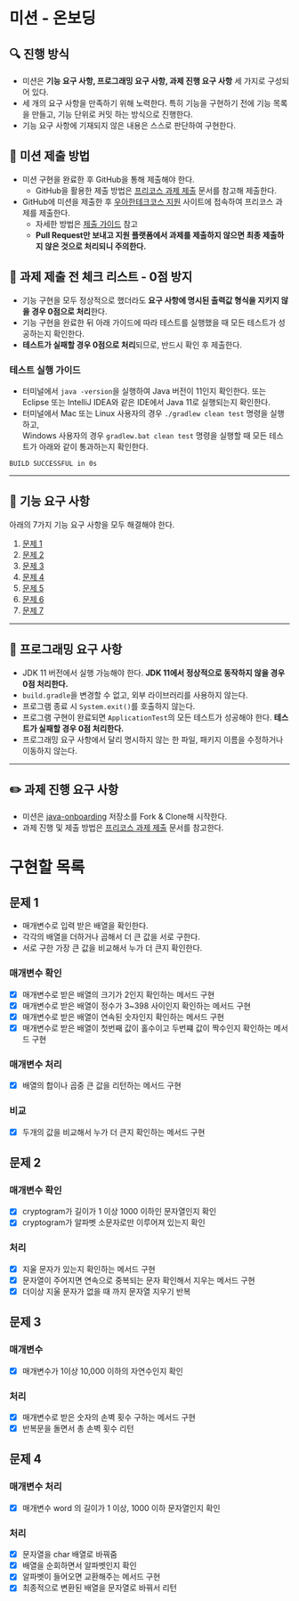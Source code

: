 # 미션 - 온보딩

## 🔍 진행 방식

- 미션은 **기능 요구 사항, 프로그래밍 요구 사항, 과제 진행 요구 사항** 세 가지로 구성되어 있다.
- 세 개의 요구 사항을 만족하기 위해 노력한다. 특히 기능을 구현하기 전에 기능 목록을 만들고, 기능 단위로 커밋 하는 방식으로 진행한다.
- 기능 요구 사항에 기재되지 않은 내용은 스스로 판단하여 구현한다.

## 📮 미션 제출 방법

- 미션 구현을 완료한 후 GitHub을 통해 제출해야 한다.
    - GitHub을 활용한 제출 방법은 [프리코스 과제 제출](https://github.com/woowacourse/woowacourse-docs/tree/master/precourse) 문서를 참고해
      제출한다.
- GitHub에 미션을 제출한 후 [우아한테크코스 지원](https://apply.techcourse.co.kr) 사이트에 접속하여 프리코스 과제를 제출한다.
    - 자세한 방법은 [제출 가이드](https://github.com/woowacourse/woowacourse-docs/tree/master/precourse#제출-가이드) 참고
    - **Pull Request만 보내고 지원 플랫폼에서 과제를 제출하지 않으면 최종 제출하지 않은 것으로 처리되니 주의한다.**

## 🚨 과제 제출 전 체크 리스트 - 0점 방지

- 기능 구현을 모두 정상적으로 했더라도 **요구 사항에 명시된 출력값 형식을 지키지 않을 경우 0점으로 처리**한다.
- 기능 구현을 완료한 뒤 아래 가이드에 따라 테스트를 실행했을 때 모든 테스트가 성공하는지 확인한다.
- **테스트가 실패할 경우 0점으로 처리**되므로, 반드시 확인 후 제출한다.

### 테스트 실행 가이드

- 터미널에서 `java -version`을 실행하여 Java 버전이 11인지 확인한다. 또는 Eclipse 또는 IntelliJ IDEA와 같은 IDE에서 Java 11로 실행되는지 확인한다.
- 터미널에서 Mac 또는 Linux 사용자의 경우 `./gradlew clean test` 명령을 실행하고,   
  Windows 사용자의 경우  `gradlew.bat clean test` 명령을 실행할 때 모든 테스트가 아래와 같이 통과하는지 확인한다.

```
BUILD SUCCESSFUL in 0s
```

---

## 🚀 기능 요구 사항
아래의 7가지 기능 요구 사항을 모두 해결해야 한다.

1. [문제 1](./docs/PROBLEM1.md)
2. [문제 2](./docs/PROBLEM2.md)
3. [문제 3](./docs/PROBLEM3.md)
4. [문제 4](./docs/PROBLEM4.md)
5. [문제 5](./docs/PROBLEM5.md)
6. [문제 6](./docs/PROBLEM6.md)
7. [문제 7](./docs/PROBLEM7.md)

---

## 🎯 프로그래밍 요구 사항

- JDK 11 버전에서 실행 가능해야 한다. **JDK 11에서 정상적으로 동작하지 않을 경우 0점 처리한다.**
- `build.gradle`을 변경할 수 없고, 외부 라이브러리를 사용하지 않는다.
- 프로그램 종료 시 `System.exit()`를 호출하지 않는다.
- 프로그램 구현이 완료되면 `ApplicationTest`의 모든 테스트가 성공해야 한다. **테스트가 실패할 경우 0점 처리한다.**
- 프로그래밍 요구 사항에서 달리 명시하지 않는 한 파일, 패키지 이름을 수정하거나 이동하지 않는다.

---

## ✏️ 과제 진행 요구 사항

- 미션은 [java-onboarding](https://github.com/woowacourse-precourse/java-onboarding) 저장소를 Fork & Clone해 시작한다.
- 과제 진행 및 제출 방법은 [프리코스 과제 제출](https://github.com/woowacourse/woowacourse-docs/tree/master/precourse) 문서를 참고한다.

# 구현할 목록

## 문제 1
* 매개변수로 입력 받은 배열을 확인한다.
* 각각의 배열을 더하거나 곱해서 더 큰 값을 서로 구한다.
* 서로 구한 가장 큰 값을 비교해서 누가 더 큰지 확인한다.
### 매개변수 확인
- [X] 매개변수로 받은 배열의 크기가 2인지 확인하는 메서드 구현
- [X] 매개변수로 받은 배열이 정수가 3~398 사이인지 확인하는 메서드 구현
- [X] 매개변수로 받은 배열이 연속된 숫자인지 확인하는 메서드 구현
- [X] 매개변수로 받은 배열이 첫번째 값이 홀수이고 두번쨰 값이 짝수인지 확인하는 메서드 구현
### 매개변수 처리
- [X] 배열의 합이나 곱중 큰 값을 리턴하는 메서드 구현
### 비교
- [X] 두개의 값을 비교해서 누가 더 큰지 확인하는 메서드 구현

## 문제 2

### 매개변수 확인
- [X] cryptogram가 길이가 1 이상 1000 이하인 문자열인지 확인
- [X] cryptogram가 알파벳 소문자로만 이루어져 있는지 확인
### 처리
- [X] 지울 문자가 있는지 확인하는 메서드 구현
- [X] 문자열이 주어지면 연속으로 중복되는 문자 확인해서 지우는 메서드 구현
- [X] 더이상 지울 문자가 없을 때 까지 문자열 지우기 반복

## 문제 3
### 매개변수
- [X] 매개변수가 1이상 10,000 이하의 자연수인지 확인
### 처리
- [X] 매개변수로 받은 숫자의 손벽 횟수 구하는 메서드 구현
- [X] 반복문을 돌면서 총 손벽 횟수 리턴

## 문제 4
### 매개변수 처리
- [X] 매개변수 word 의 길이가 1 이상, 1000 이하 문자열인지 확인
### 처리
- [X] 문자열을 char 배열로 바꿔줌
- [X] 배열을 순회하면서 알파벳인지 확인
- [X] 알파벳이 들어오면 교환해주는 메서드 구현
- [X] 최종적으로 변환된 배열을 문자열로 바꿔서 리턴